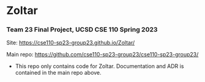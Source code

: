 # Zoltar
### Team 23 Final Project, UCSD CSE 110 Spring 2023

Site: https://cse110-sp23-group23.github.io/Zoltar/

Main repo: https://github.com/cse110-sp23-group23/cse110-sp23-group23/

* This repo only contains code for Zoltar. Documentation and ADR is contained in the main repo above.

